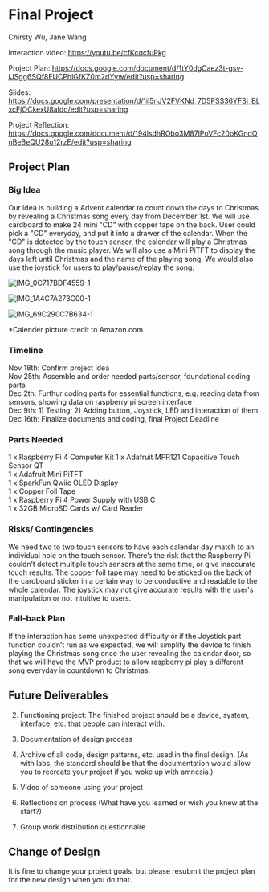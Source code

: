 # Final Project
Chirsty Wu, Jane Wang

Interaction video: https://youtu.be/cfKcqcfuPkg

Project Plan: https://docs.google.com/document/d/1tY0dgCaez3t-gsv-lJSgg6SQf8FUCPhlGfKZ0m2dYyw/edit?usp=sharing

Slides: https://docs.google.com/presentation/d/1il5nJV2FVKNd_7D5PSS36YFSi_BLxcFjOCkexU8aIdo/edit?usp=sharing

Project Reflection: https://docs.google.com/document/d/194lsdhRObo3M87lPoVFc20oKGndOnBeBeQU28u12rzE/edit?usp=sharing

## Project Plan

### Big Idea
Our idea is building a Advent calendar to count down the days to Christmas by revealing a Christmas song every day from December 1st. We will use cardboard to make 24 mini "CD" with copper tape on the back. User could pick a "CD" everyday, and put it into a drawer of the calendar. When the "CD" is detected by the touch sensor, the calendar will play a Christmas song through the music player. We will also use a Mini PiTFT to display the days left until Christmas and the name of the playing song. We would also use the joystick for users to play/pause/replay the song.

![IMG_0C717BDF4559-1](https://user-images.githubusercontent.com/46438303/202084432-cfe08674-98f1-4e9d-8e1e-1f4f82dffd49.jpeg)

![IMG_1A4C7A273C00-1](https://user-images.githubusercontent.com/46438303/202084475-f381fcf3-15d6-49e2-9833-6365d8bd2a8e.jpeg)

![IMG_69C290C7B634-1](https://user-images.githubusercontent.com/46438303/202084482-688a839c-18ce-453d-91bc-91a0bacabb35.jpeg)

*Calender picture credit to Amazon.com
### Timeline
Nov 18th: Confirm project idea   
Nov 25th: Assemble and order needed parts/sensor, foundational coding parts    
Dec 2th: Furthur coding parts for essential functions, e.g. reading data from sensors, showing data on raspberry pi screen interface     
Dec 9th: 1) Testing; 2) Adding button, Joystick, LED and interaction of them      
Dec 16th: Finalize documents and coding, final Project Deadline


### Parts Needed
1 x Raspberry Pi 4 Computer Kit 
1 x Adafruit MPR121 Capacitive Touch Sensor QT      
1 x Adafruit Mini PiTFT    
1 x SparkFun Qwiic OLED Display    
1 x Copper Foil Tape       
1 x Raspberry Pi 4 Power Supply with USB C      
1 x 32GB MicroSD Cards w/ Card Reader   

### Risks/ Contingencies
We need two to two touch sensors to have each calendar day match to an individual hole on the touch sensor. There’s the risk that the Raspberry Pi couldn’t detect multiple touch sensors at the same time, or give inaccurate touch results.
The copper foil tape may need to be sticked on the back of the cardboard sticker in a certain way to be conductive and readable to the whole calendar.
The joystick may not give accurate results with the user's manipulation or not intuitive to users. 

### Fall-back Plan
If the interaction has some unexpected difficulty or if the Joystick part function couldn’t run as we expected, we will simplify the device to finish playing the Christmas song once the user revealing the calendar door, so that we will have the MVP product to allow raspberry pi play a different song everyday in countdown to Christmas.


## Future Deliverables

2. Functioning project: The finished project should be a device, system, interface, etc. that people can interact with.

3. Documentation of design process
4. Archive of all code, design patterns, etc. used in the final design. (As with labs, the standard should be that the documentation would allow you to recreate your project if you woke up with amnesia.)
5. Video of someone using your project
6. Reflections on process (What have you learned or wish you knew at the start?)

7. Group work distribution questionnaire

## Change of Design

It is fine to change your project goals, but please resubmit the project plan for the new design when you do that.
